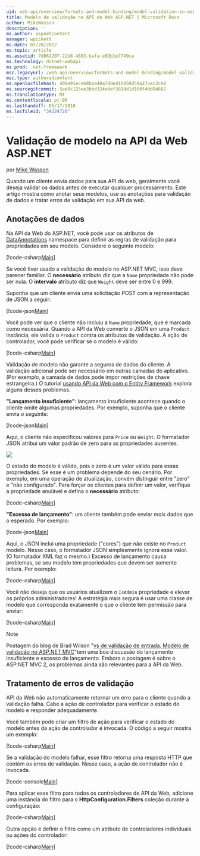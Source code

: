 ```yaml
---
uid: web-api/overview/formats-and-model-binding/model-validation-in-aspnet-web-api
title: Modelo de validação na API da Web ASP.NET | Microsoft Docs
author: MikeWasson
description: ''
ms.author: aspnetcontent
manager: wpickett
ms.date: 07/20/2012
ms.topic: article
ms.assetid: 7d061207-22b8-4883-bafa-e89b1e7749ca
ms.technology: dotnet-webapi
ms.prod: .net-framework
msc.legacyurl: /web-api/overview/formats-and-model-binding/model-validation-in-aspnet-web-api
msc.type: authoredcontent
ms.openlocfilehash: 409a91eceb8baa48a7dded1b850d59a27cec2c60
ms.sourcegitcommit: 5ae0c125ee3bbd324edef3818d1d160f4dd84602
ms.translationtype: MT
ms.contentlocale: pt-BR
ms.lasthandoff: 05/17/2018
ms.locfileid: "34224720"
---
```

<a name="model-validation-in-aspnet-web-api"></a>Validação de modelo na API da Web ASP.NET
====================
por [Mike Wasson](https://github.com/MikeWasson)

Quando um cliente envia dados para sua API da web, geralmente você deseja validar os dados antes de executar qualquer processamento. Este artigo mostra como anotar seus modelos, use as anotações para validação de dados e tratar erros de validação em sua API da web.

## <a name="data-annotations"></a>Anotações de dados

Na API da Web do ASP.NET, você pode usar os atributos de [DataAnnotations](/dotnet/api/system.componentmodel.dataannotations) namespace para definir as regras de validação para propriedades em seu modelo. Considere o seguinte modelo:

[!code-csharp[Main](model-validation-in-aspnet-web-api/samples/sample1.cs)]

Se você tiver usado a validação do modelo no ASP.NET MVC, isso deve parecer familiar. O **necessário** atributo diz que a `Name` propriedade não pode ser nula. O **intervalo** atributo diz que `Weight` deve ser entre 0 e 999.

Suponha que um cliente envia uma solicitação POST com a representação de JSON a seguir:

[!code-json[Main](model-validation-in-aspnet-web-api/samples/sample2.json)]

Você pode ver que o cliente não incluiu a `Name` propriedade, que é marcada como necessária. Quando a API da Web converte o JSON em uma `Product` instância, ele valida o `Product` contra os atributos de validação. A ação de controlador, você pode verificar se o modelo é válido:

[!code-csharp[Main](model-validation-in-aspnet-web-api/samples/sample3.cs)]

Validação de modelo não garante a seguros de dados do cliente. A validação adicional pode ser necessário em outras camadas do aplicativo. (Por exemplo, a camada de dados pode impor restrições de chave estrangeira.) O tutorial [usando API da Web com o Entity Framework](../data/using-web-api-with-entity-framework/part-1.md) explora alguns desses problemas.

**"Lançamento insuficiente"**: lançamento insuficiente acontece quando o cliente omite algumas propriedades. Por exemplo, suponha que o cliente envia o seguinte:

[!code-json[Main](model-validation-in-aspnet-web-api/samples/sample4.json)]

Aqui, o cliente não especificou valores para `Price` ou `Weight`. O formatador JSON atribui um valor padrão de zero para as propriedades ausentes.

![](model-validation-in-aspnet-web-api/_static/image1.png)

O estado do modelo é válido, pois o zero é um valor válido para essas propriedades. Se esse é um problema depende do seu cenário. Por exemplo, em uma operação de atualização, convém distinguir entre "zero" e "não configurado". Para forçar os clientes para definir um valor, verifique a propriedade anulável e defina o **necessário** atributo:

[!code-csharp[Main](model-validation-in-aspnet-web-api/samples/sample5.cs?highlight=1-2)]

**"Excesso de lançamento"**: um cliente também pode enviar *mais* dados que o esperado. Por exemplo:

[!code-json[Main](model-validation-in-aspnet-web-api/samples/sample6.json)]

Aqui, o JSON inclui uma propriedade ("cores") que não existe no `Product` modelo. Nesse caso, o formatador JSON simplesmente ignora esse valor. (O formatador XML faz o mesmo.) Excesso de lançamento causa problemas, se seu modelo tem propriedades que devem ser somente leitura. Por exemplo:

[!code-csharp[Main](model-validation-in-aspnet-web-api/samples/sample7.cs)]

Você não deseja que os usuários atualizem o `IsAdmin` propriedade e elevar os próprios administradores! A estratégia mais segura é usar uma classe de modelo que corresponda exatamente o que o cliente tem permissão para enviar:

[!code-csharp[Main](model-validation-in-aspnet-web-api/samples/sample8.cs)]

> [!NOTE]
> Postagem do blog de Brad Wilson "[vs de validação de entrada. Modelo de validação no ASP.NET MVC](http://bradwilson.typepad.com/blog/2010/01/input-validation-vs-model-validation-in-aspnet-mvc.html)"tem uma boa discussão do lançamento insuficiente e excesso de lançamento. Embora a postagem é sobre o ASP.NET MVC 2, os problemas ainda são relevantes para a API da Web.


## <a name="handling-validation-errors"></a>Tratamento de erros de validação

API da Web não automaticamente retornar um erro para o cliente quando a validação falha. Cabe a ação de controlador para verificar o estado do modelo e responder adequadamente.

Você também pode criar um filtro de ação para verificar o estado do modelo antes da ação de controlador é invocada. O código a seguir mostra um exemplo:

[!code-csharp[Main](model-validation-in-aspnet-web-api/samples/sample9.cs)]

Se a validação do modelo falhar, esse filtro retorna uma resposta HTTP que contém os erros de validação. Nesse caso, a ação de controlador não é invocada.

[!code-console[Main](model-validation-in-aspnet-web-api/samples/sample10.cmd)]

Para aplicar esse filtro para todos os controladores de API da Web, adicione uma instância do filtro para o **HttpConfiguration.Filters** coleção durante a configuração:

[!code-csharp[Main](model-validation-in-aspnet-web-api/samples/sample11.cs)]

Outra opção é definir o filtro como um atributo de controladores individuais ou ações do controlador:

[!code-csharp[Main](model-validation-in-aspnet-web-api/samples/sample12.cs)]

